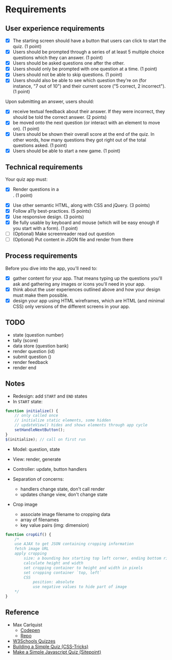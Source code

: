 # Requirements

## User experience requirements

* [x] The starting screen should have a button that users can click to start the quiz. (1 point)
* [x] Users should be prompted through a series of at least 5 multiple choice questions which they can answer. (1 point)
* [x] Users should be asked questions one after the other.
* [x] Users should only be prompted with one question at a time. (1 point)
* [x] Users should not be able to skip questions. (1 point)
* [x] Users should also be able to see which question they're on (for instance, "7 out of 10") and their current score ("5 correct, 2 incorrect"). (1 point)

Upon submitting an answer, users should:
* [x] receive textual feedback about their answer. If they were incorrect, they should be told the correct answer. (2 points)
* [x] be moved onto the next question (or interact with an element to move on). (1 point)
* [x] Users should be shown their overall score at the end of the quiz. In other words, how many questions they got right out of the total questions asked. (1 point)
* [x] Users should be able to start a new game. (1 point)

## Technical requirements
Your quiz app must:

* [x] Render questions in a <form>. (1 point)
* [x] Use other semantic HTML, along with CSS and jQuery. (3 points)
* [x] Follow a11y best-practices. (5 points)
* [x] Use responsive design. (3 points)
* [x] Be fully usable by keyboard and mouse (which will be easy enough if you start with a form). (1 point)
* [ ] (Optional) Make screenreader read out question
* [ ] (Optional) Put content in JSON file and render from there

## Process requirements
Before you dive into the app, you'll need to:

* [x] gather content for your app. That means typing up the questions you'll ask and gathering any images or icons you'll need in your app.
* [x] think about the user experiences outlined above and how your design must make them possible.
* [x] design your app using HTML wireframes, which are HTML (and minimal CSS) only versions of the different screens in your app.

## TODO
* state (question number)
* tally (score)
* data store (question bank)
* render question (id)
* submit question ()
* render feedback
* render end

## Notes
* Redesign: add `START` and `END` states
* In `START` state:
```javascript
function initialize() {
    // only called once
    // initialize static elements, some hidden
    // updateView() hides and shows elements through app cycle
    setHandleNextButton();
}
$(initialize); // call on first run
```

* Model: question, state
* View: render, generate
* Controller: update, button handlers
* Separation of concerns:
    * handlers change state, don't call render
    * updates change view, don't change state

* Crop image
    * associate image filename to cropping data
    * array of filenames
    * key value pairs (img: dimension)
```javascript
function cropGif() {
    /*
    use AJAX to get JSON containing cropping information
    fetch image URL
    apply cropping
        size: a bounding box starting top left corner, ending bottom right corner
        calculate height and width
        set cropping container to height and width in pixels
        set cropping container `top, left`
        CSS
            position: absolute
            use negative values to hide part of image
    */
}
```

## Reference
* Max Carlquist 
    * [Codepen](https://codepen.io/Tenkaklet/pen/QEpWPo?editors=1111)
    * [Repo](https://github.com/Tenkaklet/MusicQuiz/blob/master/index.html)
* [W3Schools Quizzes](https://www.w3schools.com/quiztest/quiztest.asp?Qtest=HTML)
* [Building a Simple Quiz (CSS-Tricks)](https://css-tricks.com/building-a-simple-quiz/)
* [Make a Simple Javascript Quiz (Sitepoint)](https://www.sitepoint.com/simple-javascript-quiz/)
